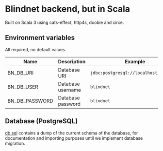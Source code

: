 # Blindnet backend, but in Scala

Built on Scala 3 using cats-effect, http4s, doobie and circe.

## Environment variables

All required, no default values.

| Name           | Description       | Example                                |
|----------------|-------------------|----------------------------------------|
| BN_DB_URI      | Database URI      | `jdbc:postgresql://localhost/blindnet` |
| BN_DB_USER     | Database username | `blindnet`                             |
| BN_DB_PASSWORD | Database password | `blindnet`                              |


## Database (PostgreSQL)

[db.sql](db.sql) contains a dump of the current schema of the database, for documentation and importing purposes until
we implement database migration.